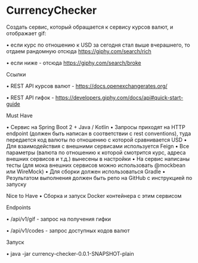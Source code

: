 # CurrencyChecker
Создать сервис, который обращается к сервису курсов валют, и отображает gif:

• если курс по отношению к USD за сегодня стал выше вчерашнего, то отдаем рандомную отсюда https://giphy.com/search/rich

• если ниже - отсюда https://giphy.com/search/broke

Ссылки

• REST API курсов валют - https://docs.openexchangerates.org/

• REST API гифок - https://developers.giphy.com/docs/api#quick-start-guide

Must Have

 • Сервис на Spring Boot 2 + Java / Kotlin
 • Запросы приходят на HTTP endpoint (должен быть написан в соответствии с rest conventions), туда передается код валюты по отношению с которой сравнивается USD
 • Для взаимодействия с внешними сервисами используется Feign
 • Все параметры (валюта по отношению к которой смотрится курс, адреса внешних сервисов и т.д.) вынесены в настройки
 • На сервис написаны тесты (для мока внешних сервисов можно использовать @mockbean или WireMock)
 • Для сборки должен использоваться Gradle
 • Результатом выполнения должен быть репо на GitHub с инструкцией по запуску

Nice to Have
• Сборка и запуск Docker контейнера с этим сервисом

Endpoints

• /api/v1/gif - запрос на получения гифки

• /api/v1/codes - запрос доступных кодов валют

Запуск

• java -jar currency-checker-0.0.1-SNAPSHOT-plain

